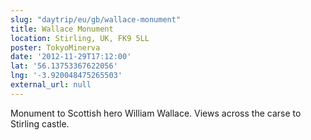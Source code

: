 ```yaml
---
slug: "daytrip/eu/gb/wallace-monument"
title: Wallace Monument
location: Stirling, UK, FK9 5LL
poster: TokyoMinerva
date: '2012-11-29T17:12:00'
lat: '56.13753367622056'
lng: '-3.920048475265503'
external_url: null
---
```


Monument to Scottish hero William Wallace. Views across the carse to Stirling castle.
